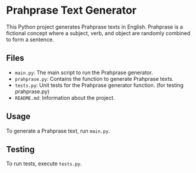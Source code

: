 # Prahprase Text Generator

This Python project generates Prahprase texts in English. Prahprase is a fictional concept where a subject, verb, and object are randomly combined to form a sentence.

## Files
- `main.py`: The main script to run the Prahprase generator.
- `prahprase.py`: Contains the function to generate Prahprase texts.
- `tests.py`: Unit tests for the Prahprase generator function. (for testing prahprase.py)
- `README.md`: Information about the project.

## Usage
To generate a Prahprase text, run `main.py`.

## Testing
To run tests, execute `tests.py`.
